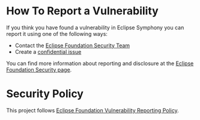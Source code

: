 <!--
    Adapt as you see fit for your projects. At least replace <project> by your
    project name.

    For any questions about implementing security best practices, contact the
    Eclipse Foundation Security Team at security@eclipse-foundation.org
-->

# How To Report a Vulnerability

If you think you have found a vulnerability in Eclipse Symphony you can report it using one of the following ways:

* Contact the [Eclipse Foundation Security Team](mailto:security@eclipse-foundation.org)
* Create a [confidential issue](https://gitlab.eclipse.org/security/vulnerability-reports/-/issues/new?issuable_template=new_vulnerability)

You can find more information about reporting and disclosure at the [Eclipse Foundation Security page](https://www.eclipse.org/security/).

<!--
# Supported Versions


    Which releases of the project's software are actively maintaned and receive security updates?

The Supported versions are:
* <version 1>
* ...
-->
# Security Policy

This project follows [Eclipse Foundation Vulnerability Reporting Policy](https://www.eclipse.org/security/policy/).
